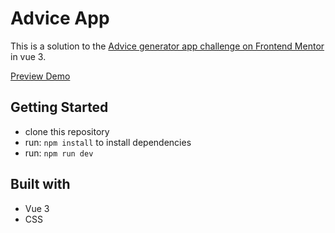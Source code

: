 # Advice App

This is a solution to the [Advice generator app challenge on Frontend Mentor](https://www.frontendmentor.io/challenges/advice-generator-app-QdUG-13db) in vue 3.


[Preview Demo](https://advice-app-vue3.vercel.app/)

## Getting Started
- clone this repository
- run: `npm install` to install dependencies
- run: `npm run dev`


## Built with

- Vue 3
- CSS
